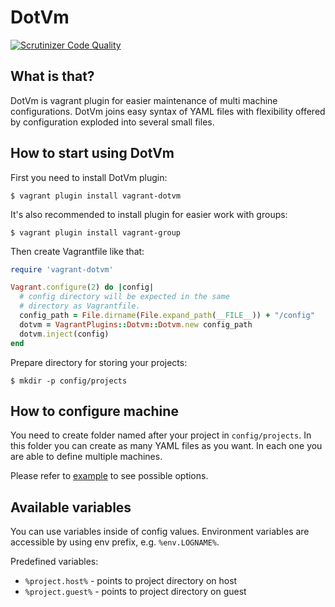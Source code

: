 # DotVm

[![Scrutinizer Code Quality](https://scrutinizer-ci.com/g/krzysztof-magosa/vagrant-dotvm/badges/quality-score.png?b=master)](https://scrutinizer-ci.com/g/krzysztof-magosa/vagrant-dotvm/?branch=master)

## What is that?
DotVm is vagrant plugin for easier maintenance of multi machine configurations.
DotVm joins easy syntax of YAML files with flexibility offered by configuration exploded into several small files.

## How to start using DotVm
First you need to install DotVm plugin:
```
$ vagrant plugin install vagrant-dotvm
```

It's also recommended to install plugin for easier work with groups:
```
$ vagrant plugin install vagrant-group
```

Then create Vagrantfile like that:
```ruby
require 'vagrant-dotvm'

Vagrant.configure(2) do |config|
  # config directory will be expected in the same
  # directory as Vagrantfile.
  config_path = File.dirname(File.expand_path(__FILE__)) + "/config"
  dotvm = VagrantPlugins::Dotvm::Dotvm.new config_path
  dotvm.inject(config)
end
```

Prepare directory for storing your projects:
```
$ mkdir -p config/projects
```

## How to configure machine
You need to create folder named after your project in `config/projects`.
In this folder you can create as many YAML files as you want.
In each one you are able to define multiple machines.

Please refer to [example](/examples) to see possible options.

## Available variables
You can use variables inside of config values.
Environment variables are accessible by using env prefix, e.g. `%env.LOGNAME%`.  

Predefined variables:  
* `%project.host%` - points to project directory on host
* `%project.guest%` - points to project directory on guest
